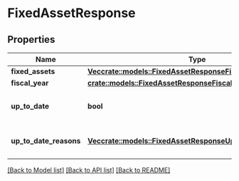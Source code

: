 # FixedAssetResponse

## Properties

Name | Type | Description | Notes
------------ | ------------- | ------------- | -------------
**fixed_assets** | [**Vec<crate::models::FixedAssetResponseFixedAssetsInner>**](fixedAssetResponse_fixed_assets_inner.md) |  | 
**fiscal_year** | [**crate::models::FixedAssetResponseFiscalYear**](fixedAssetResponse_fiscal_year.md) |  | 
**up_to_date** | **bool** | 集計結果が最新かどうか | 
**up_to_date_reasons** | [**Vec<crate::models::FixedAssetResponseUpToDateReasonsInner>**](fixedAssetResponse_up_to_date_reasons_inner.md) | 集計が最新でない場合の要因情報 | 

[[Back to Model list]](../README.md#documentation-for-models) [[Back to API list]](../README.md#documentation-for-api-endpoints) [[Back to README]](../README.md)


